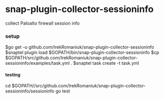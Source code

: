 # snap-plugin-collector-sessioninfo
collect Paloalto firewall session info

### setup
$go get -u github.com/IrekRomaniuk/snap-plugin-collector-sessioninfo
$snaptel plugin load $GOPATH/bin/snap-plugin-collector-sessioninfo
$cp $GOPATH/src/github.com/IrekRomaniuk/snap-plugin-collector-sessioninfo/examples/task.yml .
$snaptel task create -t task.yml


#### testing
cd $GOPATH//src/github.com/IrekRomaniuk/snap-plugin-collector-sessioninfo/sessioninfo
go test
